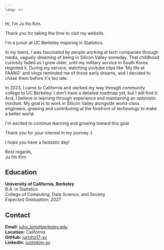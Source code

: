```yaml
---
lang: en
---
```


Hi, I'm Ju Ho Kim.

Thank you for taking the time to visit my website.

I'm a junior at UC Berkeley majoring in Statistics.

In my teens, I was fascinated by people working at tech companies through media, vaguely dreaming of being in Silicon Valley someday. That childhood curiosity faded as I grew older, until my military service in South Korea reignited it. During my service, watching youtube clips like 'My life at FAANG' and vlogs reminded me of those early dreams, and I decided to chase them before it's too late.

In 2023, I came to California and worked my way through community college to UC Berkeley. I don't have a detailed roadmap yet, but I will find it. And, I believe in learning through experience and maintaining an optimistic mindset. My goal is to work in Silicon Valley alongside world-class engineers, growing and contributing at the forefront of technology to make a better world.

I'm excited to continue learning and growing toward this goal.

Thank you for your interest in my journey :)

I hope you have a fantastic day!

Best regards,  
Ju Ho Kim

## Education

**University of California, Berkeley**  
B.A. in Statistics  
College of Computing, Data Science, and Society  
*Expected Graduation: 2027*

## Contact

**Email:** juho_kim@berkeley.edu  
**Location:** California  
**GitHub:** [jurinho17-sv](https://github.com/jurinho17-sv)  
**LinkedIn:** [justinkim-sv](https://www.linkedin.com/in/justinkim-sv/)
